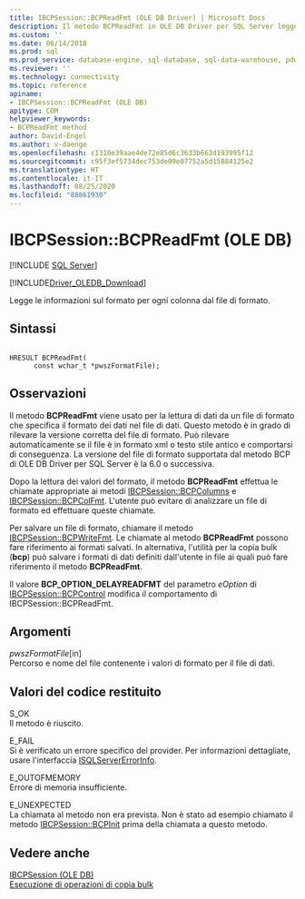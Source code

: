 ```yaml
---
title: IBCPSession::BCPReadFmt (OLE DB Driver) | Microsoft Docs
description: Il metodo BCPReadFmt in OLE DB Driver per SQL Server legge i dati da un file di formato che specifica il formato dei dati nel file di dati.
ms.custom: ''
ms.date: 06/14/2018
ms.prod: sql
ms.prod_service: database-engine, sql-database, sql-data-warehouse, pdw
ms.reviewer: ''
ms.technology: connectivity
ms.topic: reference
apiname:
- IBCPSession::BCPReadFmt (OLE DB)
apitype: COM
helpviewer_keywords:
- BCPReadFmt method
author: David-Engel
ms.author: v-daenge
ms.openlocfilehash: c1310e39aae4de72e85d6c3633b663d193995f12
ms.sourcegitcommit: c95f3ef5734dec753de09e07752a5d15884125e2
ms.translationtype: HT
ms.contentlocale: it-IT
ms.lasthandoff: 08/25/2020
ms.locfileid: "88861930"
---
```

# <a name="ibcpsessionbcpreadfmt-ole-db"></a>IBCPSession::BCPReadFmt (OLE DB)
[!INCLUDE [SQL Server](../../../includes/applies-to-version/sql-asdb-asdbmi-asa-pdw.md)]

[!INCLUDE[Driver_OLEDB_Download](../../../includes/driver_oledb_download.md)]

  Legge le informazioni sul formato per ogni colonna dal file di formato.  
  
## <a name="syntax"></a>Sintassi  
  
```  
  
HRESULT BCPReadFmt(   
      const wchar_t *pwszFormatFile);  
```  
  
## <a name="remarks"></a>Osservazioni  
 Il metodo **BCPReadFmt** viene usato per la lettura di dati da un file di formato che specifica il formato dei dati nel file di dati. Questo metodo è in grado di rilevare la versione corretta del file di formato. Può rilevare automaticamente se il file è in formato xml o testo stile antico e comportarsi di conseguenza. La versione del file di formato supportata dal metodo BCP di OLE DB Driver per SQL Server è la 6.0 o successiva.  
  
 Dopo la lettura dei valori del formato, il metodo **BCPReadFmt** effettua le chiamate appropriate ai metodi [IBCPSession::BCPColumns](../../oledb/ole-db-interfaces/ibcpsession-bcpcolumns-ole-db.md) e [IBCPSession::BCPColFmt](../../oledb/ole-db-interfaces/ibcpsession-bcpcolfmt-ole-db.md). L'utente può evitare di analizzare un file di formato ed effettuare queste chiamate.  
  
 Per salvare un file di formato, chiamare il metodo [IBCPSession::BCPWriteFmt](../../oledb/ole-db-interfaces/ibcpsession-bcpwritefmt-ole-db.md). Le chiamate al metodo **BCPReadFmt** possono fare riferimento ai formati salvati. In alternativa, l'utilità per la copia bulk (**bcp**) può salvare i formati di dati definiti dall'utente in file ai quali può fare riferimento il metodo **BCPReadFmt**.  
  
 Il valore **BCP_OPTION_DELAYREADFMT** del parametro *eOption* di [IBCPSession::BCPControl](../../oledb/ole-db-interfaces/ibcpsession-bcpcontrol-ole-db.md) modifica il comportamento di IBCPSession::BCPReadFmt.  
  
## <a name="arguments"></a>Argomenti  
 *pwszFormatFile*[in]  
 Percorso e nome del file contenente i valori di formato per il file di dati.  
  
## <a name="return-code-values"></a>Valori del codice restituito  
 S_OK  
 Il metodo è riuscito.  
  
 E_FAIL  
 Si è verificato un errore specifico del provider. Per informazioni dettagliate, usare l'interfaccia [ISQLServerErrorInfo](https://docs.microsoft.com/sql/connect/oledb/ole-db-interfaces/isqlservererrorinfo-geterrorinfo-ole-db?view=sql-server-ver15).  
  
 E_OUTOFMEMORY  
 Errore di memoria insufficiente.  
  
 E_UNEXPECTED  
 La chiamata al metodo non era prevista. Non è stato ad esempio chiamato il metodo [IBCPSession::BCPInit](../../oledb/ole-db-interfaces/ibcpsession-bcpinit-ole-db.md) prima della chiamata a questo metodo.  
  
## <a name="see-also"></a>Vedere anche  
 [IBCPSession &#40;OLE DB&#41;](../../oledb/ole-db-interfaces/ibcpsession-ole-db.md)   
 [Esecuzione di operazioni di copia bulk](../../oledb/features/performing-bulk-copy-operations.md)  
  
  
